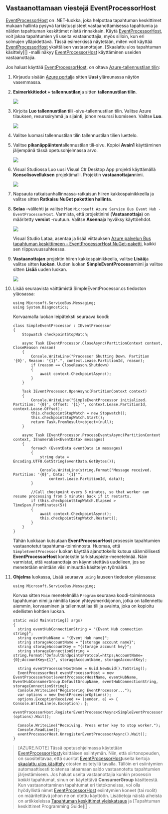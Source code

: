 ## <a name="receive-messages-with-eventprocessorhost"></a>Vastaanottamaan viestejä EventProcessorHost

[EventProcessorHost][] on .NET-luokka, joka helpottaa tapahtuman keskittimet mukaan hallinta pysyvä tarkistuspisteet vastaanottamisessa tapahtumia ja näiden tapahtuman keskittimet niistä rinnakkain. Käytä [EventProcessorHost][], voit jakaa tapahtumien yli useita vastaanottajia, myös silloin, kun eri solmujen ylläpidettävä. Tässä esimerkissä näytetään, miten voit käyttää [EventProcessorHost][] yksittäisen vastaanottajan. [Skaalattu ulos tapahtuman käsittely][] -malli näkyy [EventProcessorHost][] käyttäminen useiden vastaanottajia.

Jos haluat käyttää [EventProcessorHost][], on oltava [Azure-tallennustilan tilin][]:

1. Kirjaudu sisään [Azure portal][]ja sitten **Uusi** yläreunassa näytön vasemmassa.

2. **Esimerkkitiedot + tallennustilan**ja sitten **tallennustilan tilin**.

    ![](./media/service-bus-event-hubs-getstarted-receive-ephcs/create-storage1.png)

3. Kirjoita **Luo tallennustilan tili** -sivu-tallennustilan tilin. Valitse Azure tilauksen, resurssiryhmä ja sijainti, johon resurssi luomiseen. Valitse **Luo**.

    ![](./media/service-bus-event-hubs-getstarted-receive-ephcs/create-storage2.png)

4. Valitse luomasi tallennustilan tilin tallennustilan tilien luettelo.

5. Valitse **pikanäppäinten**tallennustilan tili-sivu. Kopioi **Avain1** käyttäminen jäljempänä tässä opetusohjelmassa arvo.

    ![](./media/service-bus-event-hubs-getstarted-receive-ephcs/create-storage3.png)

4. Visual Studiossa Luo uusi Visual C# Desktop App projekti käyttämällä **Konsolisovelluksen** projektimalli. Projektin **vastaanottajan**nimi.

    ![](./media/service-bus-event-hubs-getstarted-receive-ephcs/create-receiver-csharp1.png)

5. Napsauta ratkaisunhallinnassa-ratkaisun hiiren kakkospainikkeella ja valitse sitten **Ratkaisu NuGet pakettien hallinta**.

6. **Selaa** -välilehti ja valitse Hae `Microsoft Azure Service Bus Event Hub - EventProcessorHost`. Varmista, että projektinimi (**Vastaanottaja**) on määritetty **versiot** -ruutuun. Valitse **Asenna**ja hyväksy käyttöehdot.

    ![](./media/service-bus-event-hubs-getstarted-receive-ephcs/create-eph-csharp1.png)

    Visual Studio Lataa, asentaa ja lisää viittauksen [Azure palvelun Bus tapahtuman keskittimeen - EventProcessorHost NuGet-paketti](https://www.nuget.org/packages/Microsoft.Azure.ServiceBus.EventProcessorHost), kaikki sen riippuvuussuhteessa.

7. **Vastaanottajan** projektin hiiren kakkospainikkeella, valitse **Lisää**ja valitse sitten **luokan**. Uuden luokan **SimpleEventProcessor**nimi ja valitse sitten **Lisää** uuden luokan.

    ![](./media/service-bus-event-hubs-getstarted-receive-ephcs/create-receiver-csharp2.png)

8. Lisää seuraavista väittämistä SimpleEventProcessor.cs tiedoston yläosassa:

    ```
    using Microsoft.ServiceBus.Messaging;
    using System.Diagnostics;
    ```

    Korvaamalla luokan leipäteksti seuraava koodi:

    ```
    class SimpleEventProcessor : IEventProcessor
    {
        Stopwatch checkpointStopWatch;

        async Task IEventProcessor.CloseAsync(PartitionContext context, CloseReason reason)
        {
            Console.WriteLine("Processor Shutting Down. Partition '{0}', Reason: '{1}'.", context.Lease.PartitionId, reason);
            if (reason == CloseReason.Shutdown)
            {
                await context.CheckpointAsync();
            }
        }

        Task IEventProcessor.OpenAsync(PartitionContext context)
        {
            Console.WriteLine("SimpleEventProcessor initialized.  Partition: '{0}', Offset: '{1}'", context.Lease.PartitionId, context.Lease.Offset);
            this.checkpointStopWatch = new Stopwatch();
            this.checkpointStopWatch.Start();
            return Task.FromResult<object>(null);
        }

        async Task IEventProcessor.ProcessEventsAsync(PartitionContext context, IEnumerable<EventData> messages)
        {
            foreach (EventData eventData in messages)
            {
                string data = Encoding.UTF8.GetString(eventData.GetBytes());

                Console.WriteLine(string.Format("Message received.  Partition: '{0}', Data: '{1}'",
                    context.Lease.PartitionId, data));
            }

            //Call checkpoint every 5 minutes, so that worker can resume processing from 5 minutes back if it restarts.
            if (this.checkpointStopWatch.Elapsed > TimeSpan.FromMinutes(5))
            {
                await context.CheckpointAsync();
                this.checkpointStopWatch.Restart();
            }
        }
    }
    ```

    Tähän luokkaan kutsutaan **EventProcessorHost** prosessin tapahtumien vastaanotetut tapahtuma-toiminnosta. Huomaa, että `SimpleEventProcessor` luokan käyttää ajanottokello kutsua säännöllisesti **EventProcessorHost** kontekstin tarkistuspiste-menetelmää. Näin varmistat, että vastaanottaja on käynnistettävä uudelleen, jos se menetetään enintään viisi minuuttia käsittelyn työmäärä.

9. **Ohjelma** luokassa, Lisää seuraava `using` lauseen tiedoston yläosassa:

    ```
    using Microsoft.ServiceBus.Messaging;
    ```

    Korvaa sitten `Main` menetelmällä `Program` seuraava koodi-toiminnossa tapahtuman nimi ja nimitila tason yhteysmerkkijonon, jotka on tallennettu aiemmin, korvaaminen ja tallennustilaa tili ja avainta, joka on kopioitu edellisten kohtien luokan. 

    ```
    static void Main(string[] args)
    {
      string eventHubConnectionString = "{Event Hub connection string}";
      string eventHubName = "{Event Hub name}";
      string storageAccountName = "{storage account name}";
      string storageAccountKey = "{storage account key}";
      string storageConnectionString = string.Format("DefaultEndpointsProtocol=https;AccountName={0};AccountKey={1}", storageAccountName, storageAccountKey);

      string eventProcessorHostName = Guid.NewGuid().ToString();
      EventProcessorHost eventProcessorHost = new EventProcessorHost(eventProcessorHostName, eventHubName, EventHubConsumerGroup.DefaultGroupName, eventHubConnectionString, storageConnectionString);
      Console.WriteLine("Registering EventProcessor...");
      var options = new EventProcessorOptions();
      options.ExceptionReceived += (sender, e) => { Console.WriteLine(e.Exception); };
      eventProcessorHost.RegisterEventProcessorAsync<SimpleEventProcessor>(options).Wait();

      Console.WriteLine("Receiving. Press enter key to stop worker.");
      Console.ReadLine();
      eventProcessorHost.UnregisterEventProcessorAsync().Wait();
    }
    ```

> [AZURE.NOTE] Tässä opetusohjelmassa käytetään [EventProcessorHost][]yksittäisen esiintymän. Niin, että siirtonopeuden, on suositeltavaa, että suoritat [EventProcessorHost][]useita kertoja [skaalattu ulos käsittely][] otosten esitetyllä tavalla. Tällöin eri esiintymien automaattisesti toistensa lataamaan saldo vastaanotettu tapahtumien järjestämiseen. Jos haluat useita vastaanottajia kunkin prosessin *kaikki* tapahtumat, sinun on käytettävä **ConsumerGroup** käsitteestä. Kun vastaanottaminen tapahtumat eri tietokoneissa, voi olla hyödyllistä nimet [EventProcessorHost][] esiintymien koneet (tai roolit) on määritettävä johon ne on otettu käyttöön. Lisätietoja näistä aiheista on artikkeleissa [Tapahtuman keskittimet yleiskatsaus][] ja [Tapahtuman keskittimet Programming Guide][] .

<!-- Links -->
[Tapahtuman keskittimet yleiskatsaus]: ../articles/event-hubs/event-hubs-overview.md
[Tapahtuman keskittimet ohjelmointi opas]: ../articles/event-hubs/event-hubs-programming-guide.md
[Skaalattu ulos käsittely]: https://code.msdn.microsoft.com/Service-Bus-Event-Hub-45f43fc3
[Azure-tallennustilan tilin]: ../articles/storage/storage-create-storage-account.md
[EventProcessorHost]: http://msdn.microsoft.com/library/azure/microsoft.servicebus.messaging.eventprocessorhost(v=azure.95).aspx
[Azure portal]: https://portal.azure.com